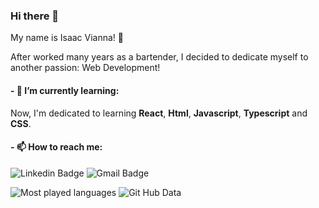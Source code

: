 ### Hi there 👋

My name is Isaac Vianna! :beginner:

  After worked many years as a bartender, I decided to dedicate myself to another passion: Web Development!

#### - 🌱 I’m currently learning:
  Now, I'm dedicated to learning **React**, **Html**, **Javascript**, **Typescript** and **CSS**. 

#### - 📫 How to reach me: 
![Linkedin Badge](https://img.shields.io/badge/-IsaacVianna-blue?style=plastic&logo=Linkedin&logoColor=white&link=https://www.linkedin.com/in/isaacvianna/) ![Gmail Badge](https://img.shields.io/badge/-isaacsvianna@gmail.com-c14438?style=plastic&logo=Gmail&logoColor=white&link=mailto:isaacsvianna@gmail.com)

![Most played languages](https://github-readme-stats.vercel.app/api/top-langs/?username=isaacviannadev&theme=vue)
![Git Hub Data]("https://github-readme-stats.vercel.app/api?username=isaacviannadev&show_icons=true&theme=vue")
<!--
**isaacviannadev/isaacviannadev** is a ✨ _special_ ✨ repository because its `README.md` (this file) appears on your GitHub profile.

Here are some ideas to get you started:

- 🔭 I’m currently working on ...
- 🌱 I’m currently learning ...
- 👯 I’m looking to collaborate on ...
- 🤔 I’m looking for help with ...
- 💬 Ask me about ...
- 📫 How to reach me: ...
- 😄 Pronouns: ...
- ⚡ Fun fact: ...
-->
